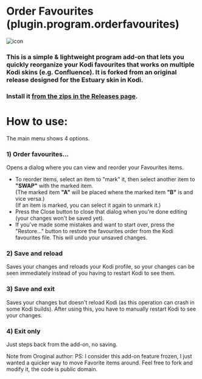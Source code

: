 # Order Favourites (plugin.program.orderfavourites)
![icon](https://github.com/M-Borsch/plugin.program-orderfavourites.swap/blob/master/icon.png)  
### This is a simple & lightweight program add-on that lets you quickly reorganize your Kodi favourites that works on multiple Kodi skins (e.g. Confluence). It is forked from an original release designed for the Estuary skin in Kodi.

### Install it [from the zips in the Releases page](https://github.com/M-Borsch/plugin.program-orderfavourites.swap/releases).

# How to use:

The main menu shows 4 options.

### 1) Order favourites...   
Opens a dialog where you can view and reorder your Favourites items.   
- To reorder items, select an item to "mark" it, then select another item to **"SWAP"** with the marked item.  
(The marked item **"A"** will be placed where the marked item **"B"** is and vice versa.)  
(If an item is marked, you can select it again to unmark it.)  
- Press the Close button to close that dialog when you're done editing (your changes won't be saved yet).  
- If you've made some mistakes and want to start over, press the "Restore..." button to restore the favourites order from the Kodi favourites file. This will undo your unsaved changes.
   
### 2) Save and reload
Saves your changes and reloads your Kodi profile, so your changes can be seen immediately instead of you having to restart Kodi to see them.
   
### 3) Save and exit
Saves your changes but doesn't reload Kodi (as this operation can crash in some Kodi builds). After using this, you have to manually restart Kodi to see your changes.

### 4) Exit only
Just steps back from the add-on, no saving.

Note from Oroginal author:
   PS: I consider this add-on feature frozen, I just wanted a quicker way to move Favorite items around. Feel free to fork and modify it, the code is public domain.
